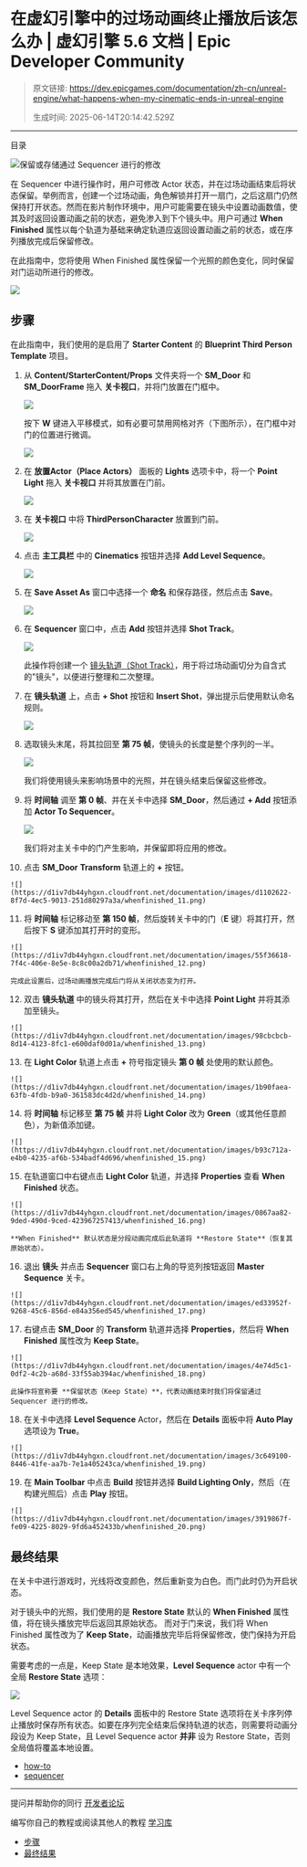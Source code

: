# 在虚幻引擎中的过场动画终止播放后该怎么办 | 虚幻引擎 5.6 文档 | Epic Developer Community

> 原文链接: https://dev.epicgames.com/documentation/zh-cn/unreal-engine/what-happens-when-my-cinematic-ends-in-unreal-engine
> 
> 生成时间: 2025-06-14T20:14:42.529Z

---

目录

![保留或存储通过 Sequencer 进行的修改](https://dev.epicgames.com/community/api/documentation/image/45efb805-c0b2-4448-ac72-5299faf51be5?resizing_type=fill&width=1920&height=335)

在 Sequencer 中进行操作时，用户可修改 Actor 状态，并在过场动画结束后将状态保留。举例而言，创建一个过场动画，角色解锁并打开一扇门，之后这扇门仍然保持打开状态。然而在影片制作环境中，用户可能需要在镜头中设置动画数值，使其及时返回设置动画之前的状态，避免渗入到下个镜头中。用户可通过 **When Finished** 属性以每个轨道为基础来确定轨道应返回设置动画之前的状态，或在序列播放完成后保留修改。

在此指南中，您将使用 When Finished 属性保留一个光照的颜色变化，同时保留对门运动所进行的修改。

![](https://d1iv7db44yhgxn.cloudfront.net/documentation/images/3f4ae0be-ddc9-4a0c-b174-a1f342fd93dc/heroimage.png)

## 步骤

在此指南中，我们使用的是启用了 **Starter Content** 的 **Blueprint Third Person Template** 项目。

1.  从 **Content/StarterContent/Props** 文件夹将一个 **SM\_Door** 和 **SM\_DoorFrame** 拖入 **关卡视口**，并将门放置在门框中。
    
    ![](https://d1iv7db44yhgxn.cloudfront.net/documentation/images/762a57b5-220a-471f-ae36-633d9bf44c94/whenfinished_01.png)
    
    按下 **W** 键进入平移模式，如有必要可禁用网格对齐（下图所示），在门框中对门的位置进行微调。
    
    ![](https://d1iv7db44yhgxn.cloudfront.net/documentation/images/af0d627f-ecc9-4a7a-9f7f-e0a84489e248/whenfinished_02.png)
2.  在 **放置Actor（Place Actors）** 面板的 **Lights** 选项卡中，将一个 **Point Light** 拖入 **关卡视口** 并将其放置在门前。
    
    ![](https://d1iv7db44yhgxn.cloudfront.net/documentation/images/5431be31-306f-4ca2-b58c-09ce9cb0ffb3/whenfinished_03.png)
3.  在 **关卡视口** 中将 **ThirdPersonCharacter** 放置到门前。
    
    ![](https://d1iv7db44yhgxn.cloudfront.net/documentation/images/cc46e499-c846-4f1e-8625-fc0db5d15967/whenfinished_04.png)
4.  点击 **主工具栏** 中的 **Cinematics** 按钮并选择 **Add Level Sequence**。
    
    ![](https://d1iv7db44yhgxn.cloudfront.net/documentation/images/c0e614b0-18ef-452f-be70-c07a78845675/whenfinished_05.png)
5.  在 **Save Asset As** 窗口中选择一个 **命名** 和保存路径，然后点击 **Save**。
    
    ![](https://d1iv7db44yhgxn.cloudfront.net/documentation/images/f590696c-8f26-4a72-89fd-7ff6e2016f99/whenfinished_06.png)
6.  在 **Sequencer** 窗口中，点击 **Add** 按钮并选择 **Shot Track**。
    
    ![](https://d1iv7db44yhgxn.cloudfront.net/documentation/images/4ef5e6b4-f492-448d-8ece-905f85f81491/whenfinished_07.png)
    
    此操作将创建一个 [镜头轨道（Shot Track）](/documentation/zh-cn/unreal-engine/sequences-shots-and-takes-in-unreal-engine)，用于将过场动画切分为自含式的"镜头"，以便进行整理和二次整理。
    
7.  在 **镜头轨道** 上，点击 **\+ Shot** 按钮和 **Insert Shot**，弹出提示后使用默认命名规则。
    
    ![](https://d1iv7db44yhgxn.cloudfront.net/documentation/images/6700fb9e-198d-4090-a338-75bd6d4ced5f/whenfinished_08.png)
8.  选取镜头末尾，将其拉回至 **第 75 帧**，使镜头的长度是整个序列的一半。
    
    ![](https://d1iv7db44yhgxn.cloudfront.net/documentation/images/f8a04083-798d-4c2d-974e-58b62d97210f/whenfinished_09.png)
    
    我们将使用镜头来影响场景中的光照，并在镜头结束后保留这些修改。
    
9.  将 **时间轴** 调至 **第 0 帧**、并在关卡中选择 **SM\_Door**，然后通过 **\+ Add** 按钮添加 **Actor To Sequencer**。
    
    ![](https://d1iv7db44yhgxn.cloudfront.net/documentation/images/9ecb1a1d-1de2-450e-9147-e5b6e8d143fd/whenfinished_10.png)
    
    我们将对主关卡中的门产生影响，并保留即将应用的修改。
    
10.  点击 **SM\_Door** **Transform** 轨道上的 **+** 按钮。
    
    ![](https://d1iv7db44yhgxn.cloudfront.net/documentation/images/d1102622-8f7d-4ec5-9013-251d80297a3a/whenfinished_11.png)
11.  将 **时间轴** 标记移动至 **第 150 帧**，然后旋转关卡中的门（**E** 键）将其打开，然后按下 **S** 键添加其打开时的变形。
    
    ![](https://d1iv7db44yhgxn.cloudfront.net/documentation/images/55f36618-7f4c-406e-8e5e-8c8c00a2db71/whenfinished_12.png)
    
    完成此设置后，过场动画播放完成后门将从关闭状态变为打开。
    
12.  双击 **镜头轨道** 中的镜头将其打开，然后在关卡中选择 **Point Light** 并将其添加至镜头。
    
    ![](https://d1iv7db44yhgxn.cloudfront.net/documentation/images/98cbcbcb-8d14-4123-8fc1-e600daf0d01a/whenfinished_13.png)
13.  在 **Light Color** 轨道上点击 **+** 符号指定镜头 **第 0 帧** 处使用的默认颜色。
    
    ![](https://d1iv7db44yhgxn.cloudfront.net/documentation/images/1b90faea-63fb-4fdb-b9a0-361583dc4d2d/whenfinished_14.png)
14.  将 **时间轴** 标记移至 **第 75 帧** 并将 **Light Color** 改为 **Green**（或其他任意颜色），为新值添加键。
    
    ![](https://d1iv7db44yhgxn.cloudfront.net/documentation/images/b93c712a-e4b0-4235-af6b-534badf4d696/whenfinished_15.png)
15.  在轨道窗口中右键点击 **Light Color** 轨道，并选择 **Properties** 查看 **When Finished** 状态。
    
    ![](https://d1iv7db44yhgxn.cloudfront.net/documentation/images/0867aa82-9ded-490d-9ced-423967257413/whenfinished_16.png)
    
    **When Finished** 默认状态是分段动画完成后此轨道将 **Restore State**（恢复其原始状态）。
    
16.  退出 **镜头** 并点击 **Sequencer** 窗口右上角的导览列按钮返回 **Master Sequence** 关卡。
    
    ![](https://d1iv7db44yhgxn.cloudfront.net/documentation/images/ed33952f-9268-45c6-856d-e84a356ed545/whenfinished_17.png)
17.  右键点击 **SM\_Door** 的 **Transform** 轨道并选择 **Properties**，然后将 **When Finished** 属性改为 **Keep State**。
    
    ![](https://d1iv7db44yhgxn.cloudfront.net/documentation/images/4e74d5c1-0df2-4c2b-a68d-33f55ab394ac/whenfinished_18.png)
    
    此操作将宣称要 **保留状态（Keep State）**，代表动画结束时我们将保留通过 Sequencer 进行的修改。
    
18.  在关卡中选择 **Level Sequence** Actor，然后在 **Details** 面板中将 **Auto Play** 选项设为 **True**。
    
    ![](https://d1iv7db44yhgxn.cloudfront.net/documentation/images/3c649100-8446-41fe-aa7b-7e1a405243ca/whenfinished_19.png)
19.  在 **Main Toolbar** 中点击 **Build** 按钮并选择 **Build Lighting Only**，然后（在构建光照后）点击 **Play** 按钮。
    
    ![](https://d1iv7db44yhgxn.cloudfront.net/documentation/images/3919867f-fe09-4225-8029-9fd6a452433b/whenfinished_20.png)

## 最终结果

在关卡中进行游戏时，光线将改变颜色，然后重新变为白色。而门此时仍为开启状态。

对于镜头中的光照，我们使用的是 **Restore State** 默认的 **When Finished** 属性值，将在镜头播放完毕后返回其原始状态。 而对于门来说，我们将 When Finished 属性改为了 **Keep State**，动画播放完毕后将保留修改，使门保持为开启状态。

需要考虑的一点是，Keep State 是本地效果，**Level Sequence** actor 中有一个全局 **Restore State** 选项：

![](https://d1iv7db44yhgxn.cloudfront.net/documentation/images/e104539c-1054-4682-a951-64711e547536/whenfinished_21.png)

Level Sequence actor 的 **Details** 面板中的 Restore State 选项将在关卡序列停止播放时保存所有状态。如要在序列完全结束后保持轨道的状态，则需要将动画分段设为 Keep State，且 Level Sequence actor **并非** 设为 Restore State，否则全局值将覆盖本地设置。

-   [how-to](https://dev.epicgames.com/community/search?query=how-to)
-   [sequencer](https://dev.epicgames.com/community/search?query=sequencer)

* * *

提问并帮助你的同行 [开发者论坛](https://forums.unrealengine.com/categories?tag=unreal-engine)

编写你自己的教程或阅读其他人的教程 [学习库](https://dev.epicgames.com/community/unreal-engine/learning)

-   [步骤](/documentation/zh-cn/unreal-engine/what-happens-when-my-cinematic-ends-in-unreal-engine#%E6%AD%A5%E9%AA%A4)
-   [最终结果](/documentation/zh-cn/unreal-engine/what-happens-when-my-cinematic-ends-in-unreal-engine#%E6%9C%80%E7%BB%88%E7%BB%93%E6%9E%9C)